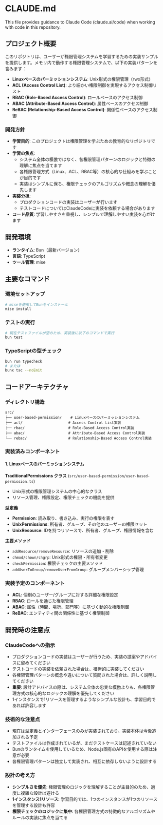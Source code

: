 # CLAUDE.md

This file provides guidance to Claude Code (claude.ai/code) when working with code in this repository.

## プロジェクト概要

このリポジトリは、ユーザーが権限管理システムを学習するための実装サンプルを提供します。メモリ内で動作する権限管理システムで、以下の実装パターンを含みます：

- **Linuxベースのパーミッションシステム**: Unix形式の権限管理（rwx形式）
- **ACL (Access Control List)**: より細かい権限制御を実現するアクセス制御リスト
- **RBAC (Role-Based Access Control)**: ロールベースのアクセス制御
- **ABAC (Attribute-Based Access Control)**: 属性ベースのアクセス制御
- **ReBAC (Relationship-Based Access Control)**: 関係性ベースのアクセス制御

### 開発方針

- **学習目的**: このプロジェクトは権限管理を学ぶための教育的なリポジトリです
- **学習の焦点**: 
  - システム全体の模倣ではなく、各権限管理パターンのロジックと特徴の理解に焦点を当てます
  - 各権限管理方式（Linux、ACL、RBAC等）の核心的な仕組みを学ぶことが目的です
  - 実装はシンプルに保ち、権限チェックのアルゴリズムや概念の理解を優先します
- **実装分担**: 
  - プロダクションコードの実装はユーザーが行います
  - テストコードについてはClaudeCodeに実装を依頼する場合があります
- **コード品質**: 学習しやすさを重視し、シンプルで理解しやすい実装を心がけます

## 開発環境

- **ランタイム**: Bun（最新バージョン）
- **言語**: TypeScript
- **ツール管理**: mise

## 主要なコマンド

### 環境セットアップ
```bash
# miseを使用してBunをインストール
mise install
```

### テストの実行
```bash
# 現在テストファイルが空のため、実装後に以下のコマンドで実行
bun test
```

### TypeScriptの型チェック
```bash
bun run typecheck
# または
bunx tsc --noEmit
```

## コードアーキテクチャ

### ディレクトリ構造

```
src/
├── user-based-permission/    # Linuxベースのパーミッションシステム
├── acl/                     # Access Control List実装
├── rbac/                    # Role-Based Access Control実装
├── abac/                    # Attribute-Based Access Control実装
└── rebac/                   # Relationship-Based Access Control実装
```

### 実装済みコンポーネント

#### 1. Linuxベースのパーミッションシステム

**TraditionalPermissions クラス** (`src/user-based-permission/user-based-permission.ts`)
- Unix形式の権限管理システムの中心的なクラス
- リソース管理、権限設定、権限チェックの機能を提供

**型定義**
- **Permission**: 読み取り、書き込み、実行の権限を表す
- **UnixPermissions**: 所有者、グループ、その他のユーザーの権限セット
- **UnixResource**: IDを持つリソースで、所有者、グループ、権限情報を含む

**主要メソッド**
- `addResource/removeResource`: リソースの追加・削除
- `chmod/chown/chgrp`: Unix形式の権限・所有者変更
- `checkPermission`: 権限チェックの主要メソッド
- `addUserToGroup/removeUserFromGroup`: グループメンバーシップ管理

### 実装予定のコンポーネント

- **ACL**: 個別のユーザー/グループに対する詳細な権限設定
- **RBAC**: ロールを通じた権限管理
- **ABAC**: 属性（時間、場所、部門等）に基づく動的な権限制御
- **ReBAC**: エンティティ間の関係性に基づく権限制御

## 開発時の注意点

### ClaudeCodeへの指示

- プロダクションコードの実装はユーザーが行うため、実装の提案やアドバイスに留めてください
- テストコードの実装を依頼された場合は、積極的に実装してください
- 各権限管理パターンの概念や違いについて質問された場合は、詳しく説明してください
- **重要**: 設計アドバイスの際は、システム全体の忠実な模倣よりも、各権限管理方式の核心的なロジックの理解を優先してください
- 1インスタンスで1リソースを管理するようなシンプルな設計も、学習目的であれば許容します

### 技術的な注意点

- 現在は型定義とインターフェースのみが実装されており、実装本体は今後追加される予定
- テストファイルは作成されているが、まだテストケースは記述されていない
- Bunのランタイムを使用しているため、Node.js固有のAPIを使用する際は注意が必要
- 各権限管理パターンは独立して実装され、相互に依存しないように設計する

### 設計の考え方

- **シンプルさを優先**: 権限管理のロジックを理解することが主目的のため、過度に複雑な設計は避ける
- **1インスタンス1リソース**: 学習目的では、1つのインスタンスが1つのリソースを管理する設計も許容
- **権限チェックのロジックに集中**: 各権限管理方式の特徴的なアルゴリズムやルールの実装に焦点を当てる